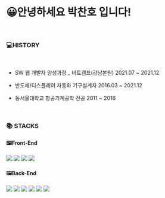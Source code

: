 
# 😀안녕하세요 박찬호 입니다!
<br>

### 💻HISTORY
<br>

- SW 웹 개발자 양성과정 _ 비트캠프(강남본원) 2021.07 ~ 2021.12

- 반도체/디스플레이 자동화 기구설계자 2016.03 ~ 2021.12
 
- 동서울대학교 항공기계공학 전공 2011 ~ 2016
<br>


<div align=left><h3>📚 STACKS</h3>
 <h4>🖼️Front-End</h4>
  <img src="https://img.shields.io/badge/html5-E34F26?style=for-the-badge&logo=html5&logoColor=white"> 
  <img src="https://img.shields.io/badge/css-1572B6?style=for-the-badge&logo=css3&logoColor=white"> 
  <img src="https://img.shields.io/badge/javascript-F7DF1E?style=for-the-badge&logo=javascript&logoColor=black"> 
  <img src="https://img.shields.io/badge/bootstrap-7952B3?style=for-the-badge&logo=bootstrap&logoColor=white">
 
 <h4>🖼️Back-End</h4>
   <img src="https://img.shields.io/badge/java-007396?style=for-the-badge&logo=java&logoColor=white">
   <img src="https://img.shields.io/badge/mysql-4479A1?style=for-the-badge&logo=mysql&logoColor=white">
   <img src="https://img.shields.io/badge/oracle-F80000?style=for-the-badge&logo=oracle&logoColor=white"> 
   <img src="https://img.shields.io/badge/amazonaws-232F3E?style=for-the-badge&logo=amazonaws&logoColor=white"> 
  <img src="https://img.shields.io/badge/apache tomcat-F8DC75?style=for-the-badge&logo=apachetomcat&logoColor=white">
   <img src="https://img.shields.io/badge/spring-6DB33F?style=for-the-badge&logo=spring&logoColor=white"> 
</div>

